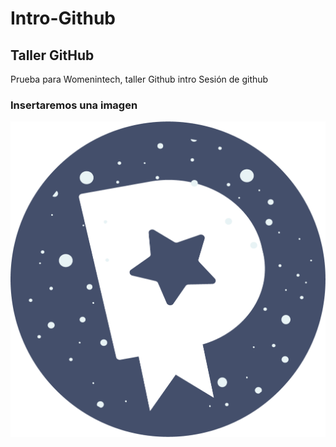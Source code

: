 # Intro-Github

## Taller GitHub
Prueba para Womenintech, taller Github intro
 Sesión de github

### Insertaremos una imagen
![LOGO](img/LOGO.png) 
